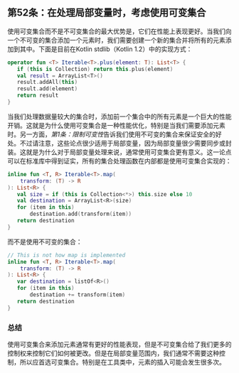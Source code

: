 ## 第52条：在处理局部变量时，考虑使用可变集合

使用可变集合而不是不可变集合的最大优势是，它们在性能上表现更好。当我们向一个不可变的集合添加一个元素时，我们需要创建一个新的集合并将所有的元素添加到其中。下面是目前在Kotlin stdlib（Kotlin 1.2）中的实现方式：

``` kotlin
operator fun <T> Iterable<T>.plus(element: T): List<T> {
   if (this is Collection) return this.plus(element)
   val result = ArrayList<T>()
   result.addAll(this)
   result.add(element)
   return result
}
```

当我们处理数据量较大的集合时，添加前一个集合中的所有元素是一个巨大的性能开销。这就是为什么使用可变集合是一种性能优化，特别是当我们需要添加元素时。另一方面，*第1条：限制可变性*告诉我们使用不可变的集合来保证安全的好处。不过请注意，这些论点很少适用于局部变量，因为局部变量很少需要同步或封装。这就是为什么对于局部变量处理来说，通常使用可变集合更有意义。这一论点可以在标准库中得到证实，所有的集合处理函数在内部都是使用可变集合实现的：

``` kotlin
inline fun <T, R> Iterable<T>.map(
    transform: (T) -> R
): List<R> {
   val size = if (this is Collection<*>) this.size else 10
   val destination = ArrayList<R>(size)
   for (item in this)
       destination.add(transform(item))
   return destination
}
```

而不是使用不可变的集合：

``` kotlin
// This is not how map is implemented
inline fun <T, R> Iterable<T>.map(
    transform: (T) -> R
): List<R> {
   var destination = listOf<R>()
   for (item in this)
       destination += transform(item)
   return destination
}
```

### 总结

使用可变集合来添加元素通常有更好的性能表现，但是不可变集合给了我们更多的控制权来控制它们如何被更改。但是在局部变量范围内，我们通常不需要这种控制，所以应首选可变集合。特别是在工具类中，元素的插入可能会发生很多次。